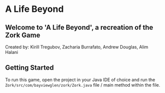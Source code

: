 # A Life Beyond
## Welcome to 'A Life Beyond', a recreation of the Zork Game

Created by: Kirill Tregubov, Zacharia Burrafato, Andrew Douglas, Alim Halani

## Getting Started
To run this game, open the project in your Java IDE of choice and run the `Zork/src/com/bayviewglen/zork/Zork.java` file / main method within the file.
